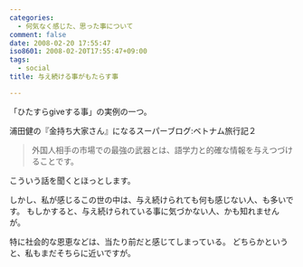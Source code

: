 ```yaml
---
categories:
  - 何気なく感じた、思った事について
comment: false
date: 2008-02-20 17:55:47
iso8601: 2008-02-20T17:55:47+09:00
tags:
  - social
title: 与え続ける事がもたらす事

---
```


「ひたすらgiveする事」の実例の一つ。

浦田健の『金持ち大家さん』になるスーパーブログ:ベトナム旅行記２

<blockquote>外国人相手の市場での最強の武器とは、語学力と的確な情報を与えつづけることです。</blockquote>

こういう話を聞くとほっとします。

しかし、私が感じるこの世の中は、与え続けられても何も感じない人、も多いです。
もしかすると、与え続けられている事に気づかない人、かも知れませんが。

特に社会的な恩恵などは、当たり前だと感じてしまっている。
どちらかというと、私もまだそちらに近いですが。
